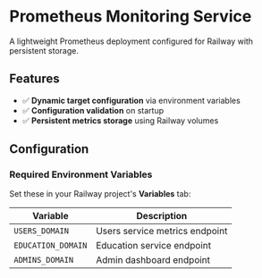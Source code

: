 # Prometheus Monitoring Service

A lightweight Prometheus deployment configured for Railway with persistent storage.

## Features

- ✅ **Dynamic target configuration** via environment variables
- ✅ **Configuration validation** on startup
- ✅ **Persistent metrics storage** using Railway volumes

## Configuration

### Required Environment Variables

Set these in your Railway project's **Variables** tab:

| Variable           | Description                     |
|--------------------|---------------------------------|
| `USERS_DOMAIN`     | Users service metrics endpoint  |
| `EDUCATION_DOMAIN` | Education service endpoint      |
| `ADMINS_DOMAIN`    | Admin dashboard endpoint        |
